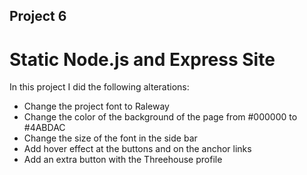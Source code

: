 ## Project 6

# Static Node.js and Express Site

In this project I did the following alterations:

- Change the project font to Raleway
- Change the color of the background of the page from \#000000 to #4ABDAC
- Change the size of the font in the side bar
- Add hover effect at the buttons and on the anchor links
- Add an extra button with the Threehouse profile 

